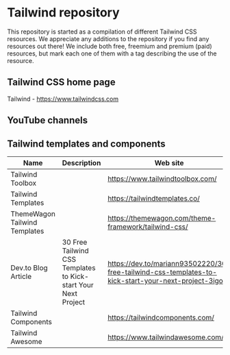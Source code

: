 # Tailwind repository

This repository is started as a compilation of different Tailwind CSS resources. We appreciate any additions to the repository if you find any resources out there!
We include both free, freemium and premium (paid) resources, but mark each one of them with a tag describing the use of the resource.

## Tailwind CSS home page
Tailwind - https://www.tailwindcss.com

## YouTube channels

## Tailwind templates and components
| Name                              | Description                                                     | Web site                                                                                            | Free/paid |
|-----------------------------------|-----------------------------------------------------------------|-----------------------------------------------------------------------------------------------------|-----------|
| Tailwind Toolbox                  |                                                                 | https://www.tailwindtoolbox.com/                                                                    | Free/paid |
| Tailwind Templates                |                                                                 | https://tailwindtemplates.co/                                                                       | Free/paid |
| ThemeWagon Tailwind Templates     |                                                                 | https://themewagon.com/theme-framework/tailwind-css/                                                | Free/paid |
| Dev.to Blog Article               | 30 Free Tailwind CSS Templates to Kick-start Your Next Project  | https://dev.to/mariann93502220/30-free-tailwind-css-templates-to-kick-start-your-next-project-3igo  | Free/paid |
| Tailwind Components               |                                                                 | https://tailwindcomponents.com/                                                                     | Free/paid |
| Tailwind Awesome                  |                                                                 | https://www.tailwindawesome.com/                                                                    | Free/paid |
